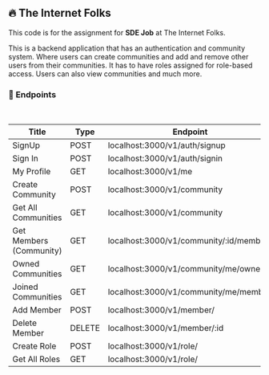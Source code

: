 ## 🔥 The Internet Folks
This code is for the assignment for <b>SDE Job</b> at The Internet Folks.

This is a backend application that has an authentication and community system. Where users can create communities and add and remove other users from their communities. It has to have roles assigned for role-based access. Users can also view communities and much more.

### 🚀 Endpoints
<br>

| **Title**               | **Type** | **Endpoint**                            |
|-------------------------|----------|-----------------------------------------|
| SignUp                  | POST     | localhost:3000/v1/auth/signup           |
| Sign In                 | POST     | localhost:3000/v1/auth/signin           |
| My Profile              | GET      | localhost:3000/v1/me                    |
| Create Community        | POST     | localhost:3000/v1/community             |
| Get All Communities     | GET      | localhost:3000/v1/community             |
| Get Members (Community) | GET      | localhost:3000/v1/community/:id/members |
| Owned Communities       | GET      | localhost:3000/v1/community/me/owner    |
| Joined Communities      | GET      | localhost:3000/v1/community/me/member   |
| Add Member              | POST     | localhost:3000/v1/member/               |
| Delete Member           | DELETE   | localhost:3000/v1/member/:id            |
| Create Role             | POST     | localhost:3000/v1/role/                 |
| Get All Roles           | GET      | localhost:3000/v1/role/                 |

